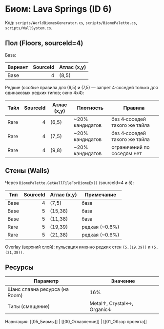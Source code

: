 # Биом: Lava Springs (ID 6)

Код: `scripts/WorldBiomesGenerator.cs`, `scripts/BiomePalette.cs`, `scripts/WallSystem.cs`.

## Пол (Floors, sourceId=4)

База:

| Вариант | SourceId | Атлас (x,y) |
|---|---:|---|
| Base | 4 | (8,5) |

Редкие (особые правила для (6,5) и (7,5) — запрет 4‑соседей только для одинаковых редких типов; окно 4x4):

| Тайл | SourceId | Атлас (x,y) | Плотность | Правила |
|---|---:|---|---|---|
| Rare | 4 | (6,5) | ~20% кандидатов | без 4‑соседей такого же тайла |
| Rare | 4 | (7,5) | ~20% кандидатов | без 4‑соседей такого же тайла |
| Rare | 4 | (9,8) | ~20% кандидатов | ограничений по соседям нет |

## Стены (Walls)

Через `BiomePalette.GetWallTileForBiomeEx()` (sourceId=4 и 5):

| Тип | SourceId | Атлас (x,y) | Примечание |
|---|---:|---|---|
| Base | 4 | (7,5) | база |
| Base | 5 | (15,38) | база |
| Base | 5 | (11,38) | база |
| Rare | 5 | (19,39) | редкая (~0.6%) |
| Rare | 5 | (21,38) | редкая (~0.6%) |

Overlay (верхний слой): пульсация именно редких стен `(5,(19,39))` и `(5,(21,38))`.

## Ресурсы

| Параметр                      | Значение                   |
| ----------------------------- | -------------------------- |
| Шанс спавна ресурса (на Room) | 16%                        |
| Типы (смещение)               | Metal↑, Crystal↔, Organic↓ |

Навигация: [[05_Биомы]] | [[00_Оглавление]] | [[01_Обзор проекта]]
